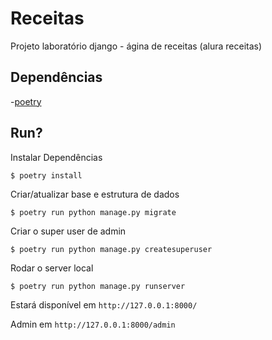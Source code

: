 # Receitas

Projeto laboratório django - ágina de receitas (alura receitas)

## Dependências

-[poetry](https://python-poetry.org/)

## Run?

Instalar Dependências

```
$ poetry install
```

Criar/atualizar base e estrutura de dados

```
$ poetry run python manage.py migrate
```

Criar o super user de admin

```
$ poetry run python manage.py createsuperuser
```

Rodar o server local

```
$ poetry run python manage.py runserver
```

Estará disponível em `http://127.0.0.1:8000/`

Admin em `http://127.0.0.1:8000/admin`
